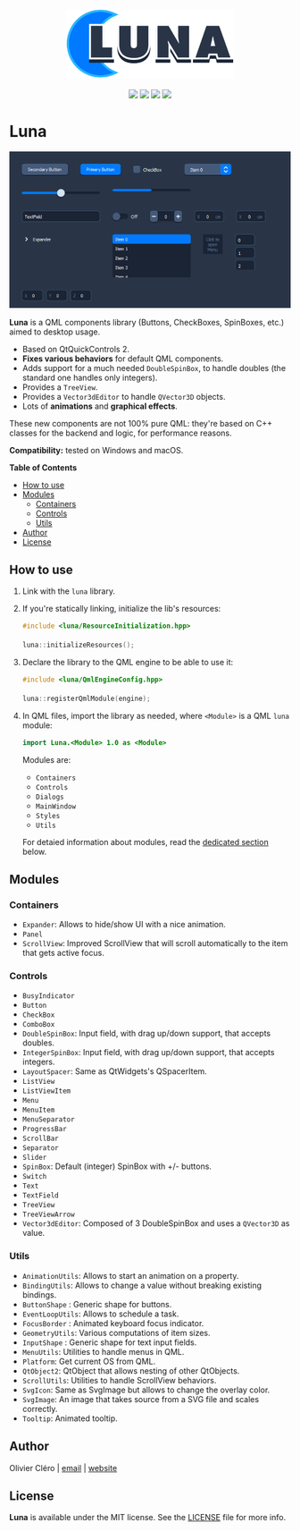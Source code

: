<p align="center" style="text-align:center">
	<img src="logo.svg" width="300px" alt="Luna logo"/>
	</br>
	</br>
<img src="https://img.shields.io/badge/Version-1.0.0-16A8FF">
<img src="https://img.shields.io/badge/License-MIT-3DA639"/>
<img src="https://img.shields.io/badge/Language-QML-FFBC00">
<img src="https://img.shields.io/badge/Qt-5.15.2+-41CD52?logo=qt">
</p>

# Luna

![Screenshot](screenshot.png)

**Luna** is a QML components library (Buttons, CheckBoxes, SpinBoxes, etc.) aimed to desktop usage.

- Based on QtQuickControls 2.
- **Fixes various behaviors** for default QML components.
- Adds support for a much needed `DoubleSpinBox`, to handle doubles (the standard one handles only integers).
- Provides a `TreeView`.
- Provides a `Vector3dEditor` to handle `QVector3D` objects.
- Lots of **animations** and **graphical effects**.

These new components are not 100% pure QML: they're based on C++ classes for the backend and logic, for performance reasons.

**Compatibility:** tested on Windows and macOS.

**Table of Contents**

- [How to use](#how-to-use)
- [Modules](#modules)
	- [Containers](#containers)
	- [Controls](#controls)
	- [Utils](#utils)
- [Author](#author)
- [License](#license)

## How to use

1. Link with the `luna` library.

2. If you're statically linking, initialize the lib's resources:

	```c++
	#include <luna/ResourceInitialization.hpp>

	luna::initializeResources();
	```
3. Declare the library to the QML engine to be able to use it:

	```c++
	#include <luna/QmlEngineConfig.hpp>

	luna::registerQmlModule(engine);
	```

4. In QML files, import the library as needed, where `<Module>` is a QML `luna` module:

	```qml
	import Luna.<Module> 1.0 as <Module>
	```
	Modules are:
	- `Containers`
	- `Controls`
	- `Dialogs`
	- `MainWindow`
	- `Styles`
	- `Utils`

	For detaied information about modules, read the [dedicated section](#moudles) below.

## Modules

### Containers

- `Expander`: Allows to hide/show UI with a nice animation.
- `Panel`
- `ScrollView`: Improved ScrollView that will scroll automatically to the item that gets active focus.

### Controls

- `BusyIndicator`
- `Button`
- `CheckBox`
- `ComboBox`
- `DoubleSpinBox`: Input field, with drag up/down support, that accepts doubles.
- `IntegerSpinBox`: Input field, with drag up/down support, that accepts integers.
- `LayoutSpacer`: Same as QtWidgets's QSpacerItem.
- `ListView`
- `ListViewItem`
- `Menu`
- `MenuItem`
- `MenuSeparator`
- `ProgressBar`
- `ScrollBar`
- `Separator`
- `Slider`
- `SpinBox`: Default (integer) SpinBox with +/- buttons.
- `Switch`
- `Text`
- `TextField`
- `TreeView`
- `TreeViewArrow`
- `Vector3dEditor`: Composed of 3 DoubleSpinBox and uses a `QVector3D` as value.

### Utils

- `AnimationUtils`: Allows to start an animation on a property.
- `BindingUtils`: Allows to change a value without breaking existing bindings.
- `ButtonShape` : Generic shape for buttons.
- `EventLoopUtils`: Allows to schedule a task.
- `FocusBorder` : Animated keyboard focus indicator.
- `GeometryUtils`: Various computations of item sizes.
- `InputShape` : Generic shape for text input fields.
- `MenuUtils`: Utilities to handle menus in QML.
- `Platform`: Get current OS from QML.
- `QtObject2`: QtObject that allows nesting of other QtObjects.
- `ScrollUtils`: Utilities to handle ScrollView behaviors.
- `SvgIcon`: Same as SvgImage but allows to change the overlay color.
- `SvgImage`: An image that takes source from a SVG file and scales correctly.
- `Tooltip`: Animated tooltip.

## Author

Olivier Cléro | [email](mailto:oclero@pm.me) | [website](https://www.olivierclero.com)

## License

**Luna** is available under the MIT license. See the [LICENSE](LICENSE) file for more info.
